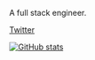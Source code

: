 A full stack engineer.

[Twitter](https://twitter.com/kotx__)

[![GitHub stats](https://github-readme-stats.vercel.app/api?username=Kotlin-Chan&count_private=true&show_icons=true&theme=tokyonight&hide_border=true)](https://github.com/anuraghazra/github-readme-stats)
